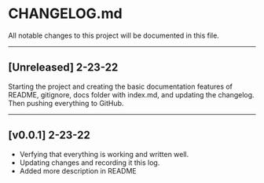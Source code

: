 # CHANGELOG.md
All notable changes to this project will be documented in this file.
***
## [Unreleased] 2-23-22
Starting the project and creating the basic documentation features of README, gitignore, docs folder with index.md, and updating the changelog.
Then pushing everything to GitHub.

****

## [v0.0.1] 2-23-22
* Verfying that everything is working and written well. 
* Updating changes and recording it this log.
* Added more description in README 

